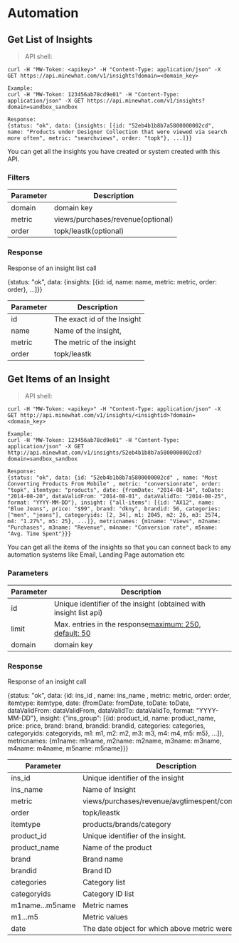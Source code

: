 # Automation


## Get List of Insights

> API shell:

```shell
curl -H "MW-Token: <apikey>" -H "Content-Type: application/json" -X GET https://api.minewhat.com/v1/insights?domain=<domain_key>

Example:
curl -H "MW-Token: 123456ab78cd9e01" -H "Content-Type: application/json" -X GET https://api.minewhat.com/v1/insights?domain=sandbox_sandbox

Response:
{status: "ok", data: {insights: [{id: "52eb4b1b8b7a5800000002cd", name: "Products under Designer Collection that were viewed via search more often", metric: "searchviews", order: "topk"}, ...]}}
```

You can get all the insights you have created or system created with this API.

### Filters

Parameter | Description
--------- | -------------
domain    | domain key
metric    | views/purchases/revenue(optional)
order     | topk/leastk(optional)


### Response

Response of an insight list call

{status: "ok", data: {insights: [{id: id, name: name, metric: metric, order: order}, ...]}}

Parameter   | Description
----------- | -------------
id          | The exact id of the Insight
name        | Name of the insight,
metric      | The metric of the insight
order       | topk/leastk

## Get Items of an Insight

> API shell:

```shell
curl -H "MW-Token: <apikey>" -H "Content-Type: application/json" -X GET http://api.minewhat.com/v1/insights/<insightid>?domain=<domain_key>

Example:
curl -H "MW-Token: 123456ab78cd9e01" -H "Content-Type: application/json" -X GET http://api.minewhat.com/v1/insights/52eb4b1b8b7a5800000002cd?domain=sandbox_sandbox

Response:
{status: "ok", data: {id: "52eb4b1b8b7a5800000002cd" , name: "Most Converting Products From Mobile" , metric: "conversionrate", order: "topk", itemtype: "products", date: {fromDate: "2014-08-14", toDate: "2014-08-20", dataValidFrom: "2014-08-01", dataValidTo: "2014-08-25", format: "YYYY-MM-DD"}, insight: {"all-items": [{id: "AX12", name: "Blue Jeans", price: "$99", brand: "dkny", brandid: 56, categories: ["men", "jeans"], categoryids: [2, 34], m1: 2045, m2: 26, m3: 2574, m4: "1.27%", m5: 25}, ...]}, metricnames: {m1name: "Views", m2name: "Purchases", m3name: "Revenue", m4name: "Conversion rate", m5name: "Avg. Time Spent"}}}
```

You can get all the items of the insights so that you can connect back to any automation systems like Email, Landing Page automation etc

### Parameters

Parameter | Description
--------- | -------------
id        | Unique identifier of the insight (obtained with insight list api)
limit     | Max. entries in the response[maximum: 250, default: 50](optional)
domain    | domain key

### Response

Response of an insight call 

{status: "ok", data: {id: ins_id , name: ins_name , metric: metric, order: order, itemtype: itemtype, date: {fromDate: fromDate, toDate: toDate, dataValidFrom: dataValidFrom, dataValidTo: dataValidTo, format: "YYYY-MM-DD"}, insight: {"ins_group": [{id: product_id, name: product_name, price: price, brand: brand, brandid: brandid, categories: categories, categoryids: categoryids, m1: m1, m2: m2, m3: m3, m4: m4, m5: m5}, ...]}, metricnames: {m1name: m1name, m2name: m2name, m3name: m3name, m4name: m4name, m5name: m5name}}}

Parameter       | Description
--------------- | -------------
ins_id          | Unique identifier of the insight
ins_name        | Name of Insight
metric          | views/purchases/revenue/avgtimespent/conversionrate
order           | topk/leastk
itemtype        | products/brands/category
product_id      | Unique identifier of the insight.
product_name    | Name of the product
brand           | Brand name
brandid         | Brand ID
categories      | Category list
categoryids     | Category ID list
m1name...m5name | Metric names
m1...m5         | Metric values
date            | The date object for which above metric were achieved



